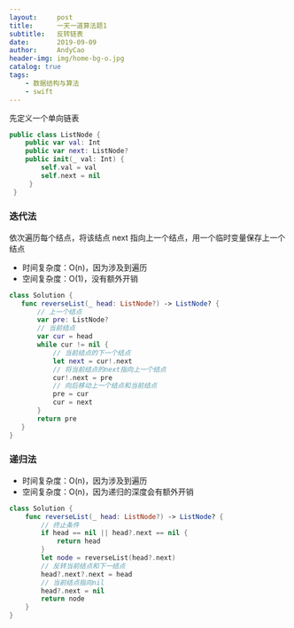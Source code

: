 ```yaml
---
layout:     post
title:      一天一道算法题1
subtitle:   反转链表
date:       2019-09-09
author:     AndyCao
header-img: img/home-bg-o.jpg
catalog: true
tags:
    - 数据结构与算法
    - swift
---
```

先定义一个单向链表
```swift
public class ListNode {
    public var val: Int
    public var next: ListNode?
    public init(_ val: Int) {
        self.val = val
        self.next = nil
     }
 }
```

### 迭代法
 依次遍历每个结点，将该结点 next 指向上一个结点，用一个临时变量保存上一个结点
 - 时间复杂度：O(n)，因为涉及到遍历
 - 空间复杂度：O(1)，没有额外开销
 ```swift 
class Solution {
    func reverseList(_ head: ListNode?) -> ListNode? {
        // 上一个结点
        var pre: ListNode?
        // 当前结点
        var cur = head
        while cur != nil {
            // 当前结点的下一个结点
            let next = cur!.next
            // 将当前结点的next指向上一个结点
            cur!.next = pre
            // 向后移动上一个结点和当前结点
            pre = cur
            cur = next
        }
        return pre
    }
}
 ```

### 递归法
- 时间复杂度：O(n)，因为涉及到遍历
- 空间复杂度：O(n)，因为递归的深度会有额外开销
```swift
class Solution {
    func reverseList(_ head: ListNode?) -> ListNode? {
        // 终止条件
        if head == nil || head?.next == nil {
            return head
        }
        let node = reverseList(head?.next)
        // 反转当前结点和下一结点
        head?.next?.next = head
        // 当前结点指向nil
        head?.next = nil
        return node
    }
}
```

